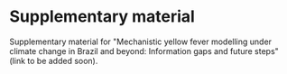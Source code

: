 # Supplementary material
Supplementary material for "Mechanistic yellow fever modelling under climate change in Brazil and beyond: Information gaps and future steps" (link to be added soon).
